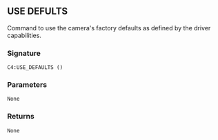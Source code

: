 ## USE DEFULTS

Command to use the camera's factory defaults as defined by the driver capabilities.

### Signature

`C4:USE_DEFAULTS ()`


### Parameters

`None`


### Returns

`None`
